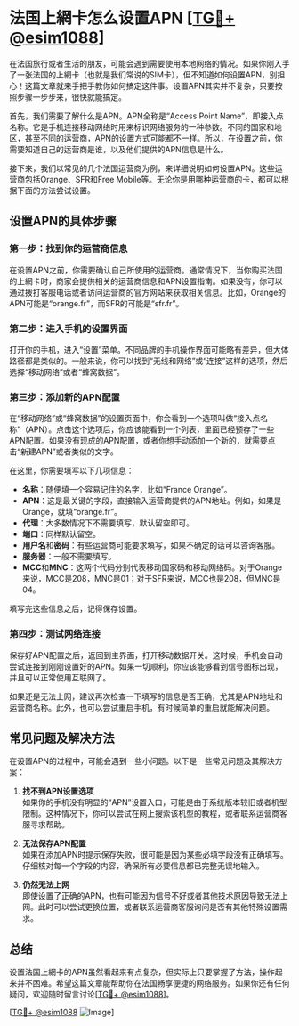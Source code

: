 # 法国上網卡怎么设置APN [[TG💪+ @esim1088](https://t.me/s/esim1088)]

在法国旅行或者生活的朋友，可能会遇到需要使用本地网络的情况。如果你刚入手了一张法国的上網卡（也就是我们常说的SIM卡），但不知道如何设置APN，别担心！这篇文章就来手把手教你如何搞定这件事。设置APN其实并不复杂，只要按照步骤一步步来，很快就能搞定。

首先，我们需要了解什么是APN。APN全称是“Access Point Name”，即接入点名称。它是手机连接移动网络时用来标识网络服务的一种参数。不同的国家和地区，甚至不同的运营商，APN的设置方式可能都不一样。所以，在设置之前，你需要知道自己的运营商是谁，以及他们提供的APN信息是什么。

接下来，我们以常见的几个法国运营商为例，来详细说明如何设置APN。这些运营商包括Orange、SFR和Free Mobile等。无论你是用哪种运营商的卡，都可以根据下面的方法尝试设置。

## 设置APN的具体步骤

### 第一步：找到你的运营商信息

在设置APN之前，你需要确认自己所使用的运营商。通常情况下，当你购买法国的上網卡时，商家会提供相关的运营商信息和APN设置指南。如果没有，你可以通过拨打客服电话或者访问运营商的官方网站来获取相关信息。比如，Orange的APN可能是“orange.fr”，而SFR的可能是“sfr.fr”。

### 第二步：进入手机的设置界面

打开你的手机，进入“设置”菜单。不同品牌的手机操作界面可能略有差异，但大体路径都是类似的。一般来说，你可以找到“无线和网络”或“连接”这样的选项，然后选择“移动网络”或者“蜂窝数据”。

### 第三步：添加新的APN配置

在“移动网络”或“蜂窝数据”的设置页面中，你会看到一个选项叫做“接入点名称”（APN）。点击这个选项后，你应该能看到一个列表，里面已经预存了一些APN配置。如果没有现成的APN配置，或者你想手动添加一个新的，就需要点击“新建APN”或者类似的文字。

在这里，你需要填写以下几项信息：

- **名称**：随便填一个容易记住的名字，比如“France Orange”。
- **APN**：这是最关键的字段，直接输入运营商提供的APN地址。例如，如果是Orange，就填“orange.fr”。
- **代理**：大多数情况下不需要填写，默认留空即可。
- **端口**：同样默认留空。
- **用户名**和**密码**：有些运营商可能要求填写，如果不确定的话可以咨询客服。
- **服务器**：一般不需要填写。
- **MCC**和**MNC**：这两个代码分别代表移动国家码和移动网络码。对于Orange来说，MCC是208，MNC是01；对于SFR来说，MCC也是208，但MNC是04。

填写完这些信息之后，记得保存设置。

### 第四步：测试网络连接

保存好APN配置之后，返回到主界面，打开移动数据开关。这时候，手机会自动尝试连接到刚刚设置好的APN。如果一切顺利，你应该能够看到信号图标出现，并且可以正常使用互联网了。

如果还是无法上网，建议再次检查一下填写的信息是否正确，尤其是APN地址和运营商名称。此外，也可以尝试重启手机，有时候简单的重启就能解决问题。

## 常见问题及解决方法

在设置APN的过程中，可能会遇到一些小问题。以下是一些常见问题及其解决方案：

1. **找不到APN设置选项**  
   如果你的手机没有明显的“APN”设置入口，可能是由于系统版本较旧或者机型限制。这种情况下，你可以尝试在网上搜索该机型的教程，或者联系运营商客服寻求帮助。

2. **无法保存APN配置**  
   如果在添加APN时提示保存失败，很可能是因为某些必填字段没有正确填写。仔细核对每一个字段的内容，确保所有必要信息都已完整无误地输入。

3. **仍然无法上网**  
   即使设置了正确的APN，也有可能因为信号不好或者其他技术原因导致无法上网。此时可以尝试更换位置，或者联系运营商客服询问是否有其他特殊设置需求。

## 总结

设置法国上網卡的APN虽然看起来有点复杂，但实际上只要掌握了方法，操作起来并不困难。希望这篇文章能帮助你在法国畅享便捷的网络服务。如果你还有任何疑问，欢迎随时留言讨论[[TG💪+ @esim1088](https://t.me/s/esim1088)]。

[[TG💪+ @esim1088](https://t.me/s/esim1088) ![Image](https://i.postimg.cc/4NQfJmqS/Snipaste-2025-05-13-00-14-12.png)]